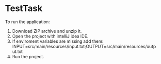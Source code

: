 # TestTask
To run the application:
1. Download ZIP archive and unzip it.
2. Open the project with intelliJ idea IDE.
3. If enviroment variables are missing add them: INPUT=src/main/resources/input.txt;OUTPUT=src/main/resources/output.txt
4. Run the project.
